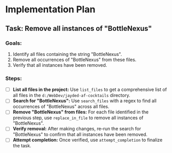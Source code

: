 # Implementation Plan

## Task: Remove all instances of "BottleNexus"

### Goals:
1. Identify all files containing the string "BottleNexus".
2. Remove all occurrences of "BottleNexus" from these files.
3. Verify that all instances have been removed.

### Steps:

- [ ] **List all files in the project:** Use `list_files` to get a comprehensive list of all files in the `d:/WebDev/jayded-af-cocktails` directory.
- [ ] **Search for "BottleNexus":** Use `search_files` with a regex to find all occurrences of "BottleNexus" across all files.
- [ ] **Remove "BottleNexus" from files:** For each file identified in the previous step, use `replace_in_file` to remove all instances of "BottleNexus".
- [ ] **Verify removal:** After making changes, re-run the search for "BottleNexus" to confirm that all instances have been removed.
- [ ] **Attempt completion:** Once verified, use `attempt_completion` to finalize the task.

